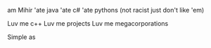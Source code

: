 am Mihir
'ate java
'ate c#
'ate pythons (not racist just don't like 'em)

Luv me c++
Luv me projects
Luv me megacorporations

Simple as



<!---
MihirBajaj/MihirBajaj is a ✨ special ✨ repository because its `README.md` (this file) appears on your GitHub profile.
You can click the Preview link to take a look at your changes.
--->

